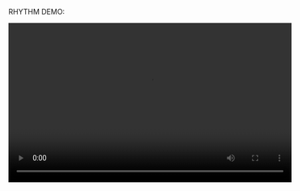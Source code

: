 RHYTHM DEMO:
<div align="center">
  <video width="560" height="315" src="https://youtu.be/009kZ9izUjc" frameborder="0" allowfullscreen></video>
</div>


